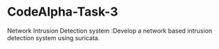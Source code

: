 # CodeAlpha-Task-3
Network Intrusion Detection system :Develop a network based intrusion detection system using suricata. 
